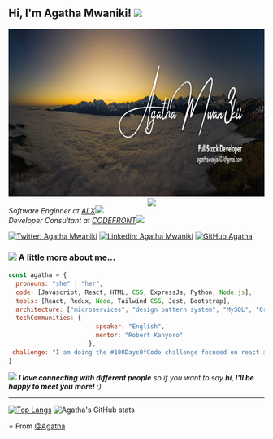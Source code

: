 <h2> Hi, I'm Agatha Mwaniki! <img src="https://media.giphy.com/media/mGcNjsfWAjY5AEZNw6/giphy.gif" width="50"></h2>
<img src="./banner.png" width="830" height="330">
<img align='right' src="https://media.giphy.com/media/ieyl9zmCjO4b4t6qoY/giphy.gif" width="230">
<p><em>Software Enginner at <a href="http://www.unb.br">ALX</a><img src="https://media.giphy.com/media/fYSnHlufseco8Fh93Z/giphy.gif" width="30"></br>Developer Consultant at <a href="https://codefront.co.ke/">CODEFRONT</a><img src="https://media.giphy.com/media/WUlplcMpOCEmTGBtBW/giphy.gif" width="30"> 
</em></p>

[![Twitter: Agatha Mwaniki](https://img.shields.io/twitter/follow/AgathaMwaniki?style=social)](https://x.com/AgathaMwaniki)
[![Linkedin: Agatha Mwaniki](https://img.shields.io/badge/-agathamwaniki-blue?style=flat-square&logo=Linkedin&logoColor=white&link=https://www.linkedin.com/in/agatha-mwaniki/)](https://www.linkedin.com/in/agatha-mwaniki/)
[![GitHub Agatha](https://img.shields.io/github/followers/agatha?label=follow&style=social)](https://github.com/Mwan3kii)


### <img src="https://media.giphy.com/media/VgCDAzcKvsR6OM0uWg/giphy.gif" width="50"> A little more about me...  

```javascript
const agatha = {
  pronouns: "she" | "her",
  code: [Javascript, React, HTML, CSS, ExpressJs, Python, Node.js],
  tools: [React, Redux, Node, Tailwind CSS, Jest, Bootstrap],
  architecture: ["microservices", "design pattern system", "MySQL", "Oracle"],
  techCommunities: {
                        speaker: "English",
                        mentor: "Robert Kanyoro"
                      },
 challenge: "I am doing the #100DaysOfCode challenge focused on react and node.js"
}
```

<img src="https://media.giphy.com/media/LnQjpWaON8nhr21vNW/giphy.gif" width="60"> <em><b>I love connecting with different people</b> so if you want to say <b>hi, I'll be happy to meet you more!</b> :)</em>

---

[![Top Langs](https://github-readme-stats.vercel.app/api/top-langs/?username=Mwan3kii)](https://github.com/anuraghazra/github-readme-stats)
![Agatha's GitHub stats](https://github-readme-stats.vercel.app/api?username=Mwan3kii&show_icons=true&theme=radical)


⭐️ From [@Agatha](https://github.com/Mwan3kii)
